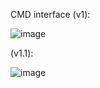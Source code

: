 CMD interface (v1):

![image](https://github.com/user-attachments/assets/cca000ad-283d-43fb-9dee-2b038f82e0b3)

(v1.1):

![image](https://github.com/user-attachments/assets/ea2e786d-286f-480b-af6e-1c6f56449d93)
